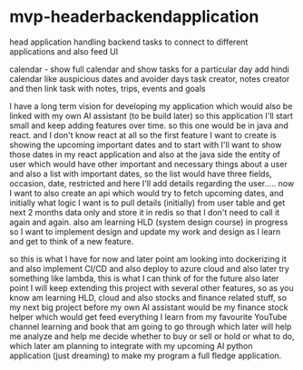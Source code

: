 # mvp-headerbackendapplication
head application handling backend tasks to connect to different applications and also feed UI

calendar - show full calendar and show tasks for a particular day
add hindi calendar like auspicious dates and avoider days
task creator, notes creator and then link task with notes, trips, events and goals


I have a long term vision for developing my application which would also be linked with my own AI assistant (to be build later)
so this application I'll start small and keep adding features over time.
so this one would be in java and react. and I don't know react at all
so the first feature I want to create is showing the upcoming important dates and to start with I'll want to show those dates in my react application and also at the java side the entity of user which would have other important and necessary things about a user and also a list with important dates, so the list would have three fields, occasion, date, restricted
and here I'll add details regarding the user..... now I want to also create an api which would try to fetch upcoming dates, and initially what logic I want is to pull details (initially) from user table and get next 2 months data only and store it in redis so that I don't need to call it again and again. also am learning HLD (system design course) in progress so I want to implement design and update my work and design as I learn and get to think of a new feature.

so this is what I have for now and later point am looking into dockerizing it and also implement CI/CD and also deploy to azure cloud and also later try something like lambda, this is what I can think of for the future
also later point I will keep extending this project with several other features, so as you know am learning HLD, cloud and also stocks and finance related stuff, so my next big project before my own AI assistant would be my finance stock helper which would get feed everything I learn from my favourite YouTube channel learning and book that am going to go through which later will help me analyze and help me decide whether to buy or sell or hold or what to do, which later am planning to integrate with my upcoming AI python application (just dreaming) to make my program a full fledge application.
